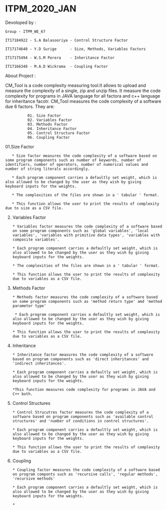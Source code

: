 # ITPM_2020_JAN

Devoloped by :

    Group - ITPM_WE_67

    IT17184922 - S.A Balasooriya - Control Structure Factor

    IT17174640 - Y.D Surige      - Size, Methods, Variables Factors

    IT17175494 - W.S.M Perera    - Inheritance Factor

    IT17166348 - M.A.D Wickrama  - Coupling Factor

About Project :

CM_Tool is a code complexity measuring tool.It allows to upload and measure the complexity of a single, zip and unzip files. It measure the code complexity for programs in JAVA language for all factora and c++ language for inheritance facotr. CM_Tool measures the code complexity of a software due 6 factors. They are:

              01. Size Factor
              02. Variables Factor
              03. Methods Factor
              04. Inheritance Factor
              05. Control Structure Factor
              06. Coupling Factor
              
01.Size Factor

       * Size factor measures the code complexity of a software based on some program components such as number of keywords, number of   identifiers, number of operators, number of numerical values and number of string literals accordingly.
        
       * Each program component carries a defaultly set weight, which is also allowed to be changed by the user as they wish by giving   keyboard inputs for the weights.
       
       * The complexities of the files are shown in a ' tabular ' format.
       
       * This function allows the user to print the results of complexity due to size as a CSV file.

02. Variables Factor

        * Variables factor measures the code complexity of a software based on some program components such as 'global variables', 'local variables', 'variables with primitive data types', 'variables with composite variables'.
       
        * Each program component carries a defaultly set weight, which is also allowed to be changed by the user as they wish by giving   keyboard inputs for the weights.
       
        * The complexities of the files are shown in a ' tabular ' format.
        
        * This function allows the user to print the results of complexity due to variables as a CSV file.

03. Methods Factor

        * Methods factor measures the code complexity of a software based on some program components such as 'method return type' amd 'method parameter type'
        
         * Each program component carries a defaultly set weight, which is also allowed to be changed by the user as they wish by giving   keyboard inputs for the weights.
         
        * This function allows the user to print the results of complexity due to variables as a CSV file.

04. Inheritance

        * Inheritance factor measures the code complexity of a software based on program components such as 'direct inheritances' and 'indirect inheritances'.
        
        * Each program component carries a defaultly set weight, which is also allowed to be changed by the user as they wish by giving   keyboard inputs for the weights.
        
        *This function measures code complexity for programs in JAVA and C++ both.

05. Control Structures

        * Control Strucutres factor measures the code complexity of a software based on program components such as 'available control structures' and 'number of conditions in control structures'.
        
        * Each program component carries a defaultly set weight, which is also allowed to be changed by the user as they wish by giving   keyboard inputs for the weights.
         
        * This function allows the user to print the results of complexity due to variables as a CSV file.


06. Coupling

        * Coupling factor measures the code complexity of a software based on program componts such as 'recursive calls', 'regular methods', 'recursive methods'
        
        * Each program component carries a defaultly set weight, which is also allowed to be changed by the user as they wish by giving   keyboard inputs for the weights.
        
        *
    
              


